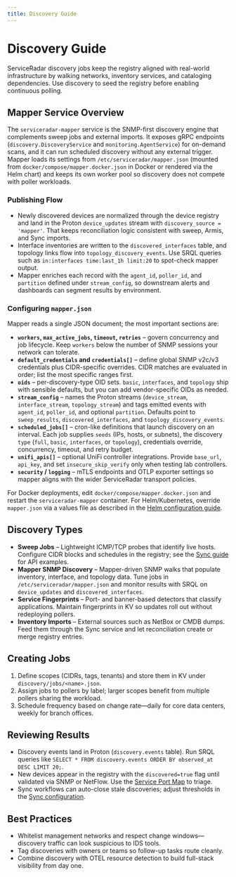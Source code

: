 ```yaml
---
title: Discovery Guide
---
```


# Discovery Guide

ServiceRadar discovery jobs keep the registry aligned with real-world infrastructure by walking networks, inventory services, and cataloging dependencies. Use discovery to seed the registry before enabling continuous polling.

## Mapper Service Overview

The `serviceradar-mapper` service is the SNMP-first discovery engine that complements sweep jobs and external imports. It exposes gRPC endpoints (`discovery.DiscoveryService` and `monitoring.AgentService`) for on-demand scans, and it can run scheduled discovery without any external trigger. Mapper loads its settings from `/etc/serviceradar/mapper.json` (mounted from `docker/compose/mapper.docker.json` in Docker or rendered via the Helm chart) and keeps its own worker pool so discovery does not compete with poller workloads.

### Publishing Flow

- Newly discovered devices are normalized through the device registry and land in the Proton `device_updates` stream with `discovery_source = 'mapper'`. That keeps reconciliation logic consistent with sweep, Armis, and Sync imports.
- Interface inventories are written to the `discovered_interfaces` table, and topology links flow into `topology_discovery_events`. Use SRQL queries such as `in:interfaces time:last_1h limit:20` to spot-check mapper output.
- Mapper enriches each record with the `agent_id`, `poller_id`, and `partition` defined under `stream_config`, so downstream alerts and dashboards can segment results by environment.

### Configuring `mapper.json`

Mapper reads a single JSON document; the most important sections are:

- **`workers`, `max_active_jobs`, `timeout`, `retries`** – govern concurrency and job lifecycle. Keep `workers` below the number of SNMP sessions your network can tolerate.
- **`default_credentials` and `credentials[]`** – define global SNMP v2c/v3 credentials plus CIDR-specific overrides. CIDR matches are evaluated in order; list the most specific ranges first.
- **`oids`** – per-discovery-type OID sets. `basic`, `interfaces`, and `topology` ship with sensible defaults, but you can add vendor-specific OIDs as needed.
- **`stream_config`** – names the Proton streams (`device_stream`, `interface_stream`, `topology_stream`) and tags emitted events with `agent_id`, `poller_id`, and optional `partition`. Defaults point to `sweep_results`, `discovered_interfaces`, and `topology_discovery_events`.
- **`scheduled_jobs[]`** – cron-like definitions that launch discovery on an interval. Each job supplies `seeds` (IPs, hosts, or subnets), the discovery `type` (`full`, `basic`, `interfaces`, or `topology`), credentials override, concurrency, timeout, and retry budget.
- **`unifi_apis[]`** – optional UniFi controller integrations. Provide `base_url`, `api_key`, and set `insecure_skip_verify` only when testing lab controllers.
- **`security` / `logging`** – mTLS endpoints and OTLP exporter settings so mapper aligns with the wider ServiceRadar transport policies.

For Docker deployments, edit `docker/compose/mapper.docker.json` and restart the `serviceradar-mapper` container. For Helm/Kubernetes, override `mapper.json` via a values file as described in the [Helm configuration guide](./helm-configuration.md#mapper-service-settings).

## Discovery Types

- **Sweep Jobs** – Lightweight ICMP/TCP probes that identify live hosts. Configure CIDR blocks and schedules in the registry; see the [Sync guide](./sync.md) for API examples.
- **Mapper SNMP Discovery** – Mapper-driven SNMP walks that populate inventory, interface, and topology data. Tune jobs in `/etc/serviceradar/mapper.json` and monitor results with SRQL on `device_updates` and `discovered_interfaces`.
- **Service Fingerprints** – Port- and banner-based detectors that classify applications. Maintain fingerprints in KV so updates roll out without redeploying pollers.
- **Inventory Imports** – External sources such as NetBox or CMDB dumps. Feed them through the Sync service and let reconciliation create or merge registry entries.

## Creating Jobs

1. Define scopes (CIDRs, tags, tenants) and store them in KV under `discovery/jobs/<name>.json`.
2. Assign jobs to pollers by label; larger scopes benefit from multiple pollers sharing the workload.
3. Schedule frequency based on change rate—daily for core data centers, weekly for branch offices.

## Reviewing Results

- Discovery events land in Proton (`discovery.events` table). Run SRQL queries like `SELECT * FROM discovery.events ORDER BY observed_at DESC LIMIT 20;`.
- New devices appear in the registry with the `discovered=true` flag until validated via SNMP or NetFlow. Use the [Service Port Map](./service-port-map.md) to triage.
- Sync workflows can auto-close stale discoveries; adjust thresholds in the [Sync configuration](./sync.md).

## Best Practices

- Whitelist management networks and respect change windows—discovery traffic can look suspicious to IDS tools.
- Tag discoveries with owners or teams so follow-up tasks route cleanly.
- Combine discovery with OTEL resource detection to build full-stack visibility from day one.
